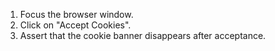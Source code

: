 1. Focus the browser window.
2. Click on "Accept Cookies".
3. Assert that the cookie banner disappears after acceptance.